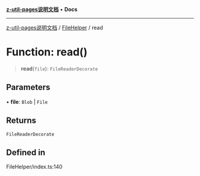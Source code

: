 [**z-util-pages说明文档**](../../README.md) • **Docs**

***

[z-util-pages说明文档](../../modules.md) / [FileHelper](../README.md) / read

# Function: read()

> **read**(`file`): `FileReaderDecorate`

## Parameters

• **file**: `Blob` \| `File`

## Returns

`FileReaderDecorate`

## Defined in

FileHelper/index.ts:140
